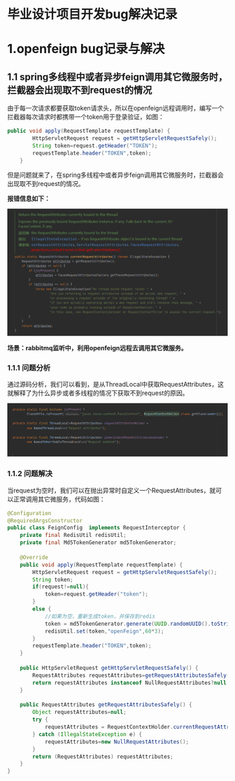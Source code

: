 # 毕业设计项目开发bug解决记录

# 1.openfeign bug记录与解决

## 1.1 spring多线程中或者异步feign调用其它微服务时，拦截器会出现取不到request的情况

由于每一次请求都要获取token请求头，所以在openfeign远程调用时，编写一个拦截器每次请求时都携带一个token用于登录验证，如图：

```java
public void apply(RequestTemplate requestTemplate) {
        HttpServletRequest request = getHttpServletRequestSafely();
        String token=request.getHeader("TOKEN");
        requestTemplate.header("TOKEN",token);
    }
```

但是问题就来了，在spring多线程中或者异步feign调用其它微服务时，拦截器会出现取不到request的情况。

**报错信息如下：**

![image-20220506112642672](https://raw.githubusercontent.com/wuxihua11/pictures/master/202205061126425.png)

**场景：rabbitmq监听中，利用openfeign远程去调用其它微服务。**

### 1.1.1 问题分析

通过源码分析，我们可以看到，是从ThreadLocal中获取RequestAttributes，这就解释了为什么异步或者多线程的情况下获取不到request的原因。

![image-20220506113302358](https://raw.githubusercontent.com/wuxihua11/pictures/master/202205061133916.png)

### 1.1.2 问题解决

当request为空时，我们可以在抛出异常时自定义一个RequestAttributes，就可以正常调用其它微服务，代码如图：

```java
@Configuration
@RequiredArgsConstructor
public class FeignConfig  implements RequestInterceptor {
    private final RedisUtil redisUtil;
    private final Md5TokenGenerator md5TokenGenerator;

    @Override
    public void apply(RequestTemplate requestTemplate) {
        HttpServletRequest request = getHttpServletRequestSafely();
        String token;
        if(request!=null){
            token=request.getHeader("token");
        }
        else {
            //如果为空，重新生成token，并保存到redis
            token = md5TokenGenerator.generate(UUID.randomUUID().toString());
            redisUtil.set(token,"openFeign",60*3);
        }
        requestTemplate.header("TOKEN",token);
    }
    
    public HttpServletRequest getHttpServletRequestSafely() {
        RequestAttributes requestAttributes=getRequestAttributesSafely();
        return requestAttributes instanceof NullRequestAttributes?null:((ServletRequestAttributes)requestAttributes).getRequest();
    }

    public RequestAttributes getRequestAttributesSafely() {
        Object requestAttributes=null;
        try {
            requestAttributes = RequestContextHolder.currentRequestAttributes();
        } catch (IllegalStateException e) {
            requestAttributes=new NullRequestAttributes();
        }
        return (RequestAttributes) requestAttributes;
    }
}
```

